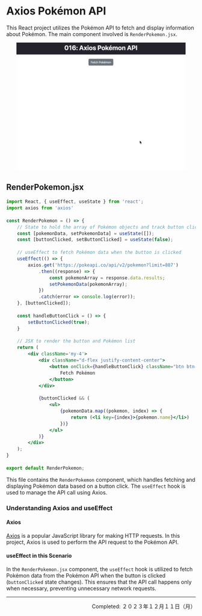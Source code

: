 # Axios Pokémon API

This React project utilizes the Pokémon API to fetch and display information about Pokémon. The main component involved is `RenderPokemon.jsx`.

<div align="center">
<img src="./readme-assets/AxiosPokeAPI-Demo.gif" width="450px" height="auto">
</div>

## RenderPokemon.jsx

```jsx
import React, { useEffect, useState } from 'react';
import axios from 'axios'

const RenderPokemon = () => {
    // State to hold the array of Pokémon objects and track button click
    const [pokemonData, setPokemonData] = useState([]);
    const [buttonClicked, setButtonClicked] = useState(false);
    
    // useEffect to fetch Pokémon data when the button is clicked
    useEffect(() => {
        axios.get('https://pokeapi.co/api/v2/pokemon?limit=807')
            .then((response) => {
                const pokemonArray = response.data.results;
                setPokemonData(pokemonArray);
            })
            .catch(error => console.log(error));
    }, [buttonClicked]);
    
    const handleButtonClick = () => {
        setButtonClicked(true);
    }
    
    // JSX to render the button and Pokémon list
    return (
        <div className='my-4'>
            <div className="d-flex justify-content-center">
                <button onClick={handleButtonClick} className="btn btn-secondary">
                    Fetch Pokémon
                </button>
            </div>
            
            {buttonClicked && (
                <ul>
                    {pokemonData.map((pokemon, index) => {
                        return (<li key={index}>{pokemon.name}</li>)
                    })}
                </ul>
            )}
        </div>
    );
}

export default RenderPokemon;
```

This file contains the `RenderPokemon` component, which handles fetching and displaying Pokémon data based on a button click. The `useEffect` hook is used to manage the API call using Axios.

### Understanding Axios and useEffect

#### Axios

[Axios](https://axios-http.com/) is a popular JavaScript library for making HTTP requests. In this project, Axios is used to perform the API request to the Pokémon API.

#### useEffect in this Scenario

In the `RenderPokemon.jsx` component, the `useEffect` hook is utilized to fetch Pokémon data from the Pokémon API when the button is clicked (`buttonClicked` state changes). This ensures that the API call happens only when necessary, preventing unnecessary network requests.

---
<p align="right">Completed: ２０２３年１２月１１日（月）</p>
